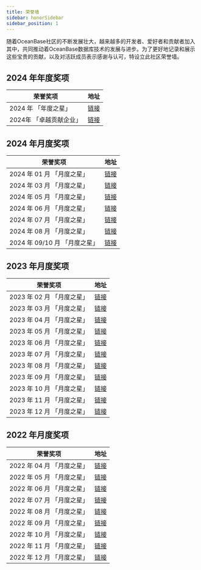 ```yaml
---
title: 荣誉墙
sidebar: honorSidebar
sidebar_position: 1
---
```


随着OceanBase社区的不断发展壮大，越来越多的开发者、爱好者和贡献者加入其中，共同推动着OceanBase数据库技术的发展与进步。为了更好地记录和展示这些宝贵的贡献，以及对活跃成员表示感谢与认可，特设立此社区荣誉墙。

## 2024 年年度奖项
| 荣誉奖项 | 地址 |
|----|----|
|2024 年 「年度之星」|[链接](/docs/honor/star_year_2024.md)|
|2024年 「卓越贡献企业」|[链接](/docs/honor/company_2024.md)|

## 2024 年月度奖项

| 荣誉奖项 | 地址 |
|----|----|
|2024 年 01 月 「月度之星」|[链接](https://ask.oceanbase.com/t/topic/35606440)|
|2024 年 03 月 「月度之星」|[链接](https://ask.oceanbase.com/t/topic/35607253)|
|2024 年 05 月 「月度之星」|[链接](https://ask.oceanbase.com/t/topic/35608783)|
|2024 年 06 月 「月度之星」|[链接](https://ask.oceanbase.com/t/topic/35609505)|
|2024 年 07 月 「月度之星」|[链接](https://ask.oceanbase.com/t/topic/35610348)|
|2024 年 08 月 「月度之星」|[链接](https://ask.oceanbase.com/t/topic/35611517)|
|2024 年 09/10 月 「月度之星」|[链接](https://ask.oceanbase.com/t/topic/35614859)|


## 2023 年月度奖项

| 荣誉奖项 | 地址 |
|----|----|
|2023 年 02 月 「月度之星」|[链接](https://ask.oceanbase.com/t/topic/35602695)|
|2023 年 03 月 「月度之星」|[链接](https://ask.oceanbase.com/t/topic/35602991)|
|2023 年 04 月 「月度之星」|[链接](https://ask.oceanbase.com/t/topic/35603394)|
|2023 年 05 月 「月度之星」|[链接](https://ask.oceanbase.com/t/topic/35603623)|
|2023 年 06 月 「月度之星」|[链接](https://ask.oceanbase.com/t/topic/35603875)|
|2023 年 07 月 「月度之星」|[链接](https://ask.oceanbase.com/t/topic/35604191)|
|2023 年 08 月 「月度之星」|[链接](https://ask.oceanbase.com/t/topic/35604457)|
|2023 年 09 月 「月度之星」|[链接](https://ask.oceanbase.com/t/topic/35604953)|
|2023 年 10 月 「月度之星」|[链接](https://ask.oceanbase.com/t/topic/35605224)|
|2023 年 11 月 「月度之星」|[链接](https://ask.oceanbase.com/t/topic/35605638)|
|2023 年 12 月 「月度之星」|[链接](https://ask.oceanbase.com/t/topic/35605987)|

## 2022 年月度奖项

| 荣誉奖项 | 地址 |
|----|----|
|2022 年 04 月 「月度之星」|[链接](https://ask.oceanbase.com/t/topic/32900022)|
|2022 年 05 月 「月度之星」|[链接](https://ask.oceanbase.com/t/topic/35600055)|
|2022 年 06 月 「月度之星」|[链接](https://ask.oceanbase.com/t/topic/35600506)|
|2022 年 07 月 「月度之星」|[链接](https://ask.oceanbase.com/t/topic/35600755)|
|2022 年 08 月 「月度之星」|[链接](https://ask.oceanbase.com/t/topic/35601122)|
|2022 年 09 月 「月度之星」|[链接](https://ask.oceanbase.com/t/topic/35601368)|
|2022 年 10 月 「月度之星」|[链接](https://ask.oceanbase.com/t/topic/35601526)|
|2022 年 11 月 「月度之星」|[链接](https://ask.oceanbase.com/t/topic/35601921)|
|2022 年 12 月 「月度之星」|[链接](https://ask.oceanbase.com/t/topic/35602049)|


